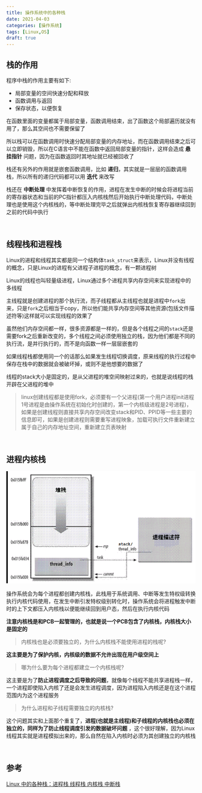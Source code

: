 ```yaml
---
title: 操作系统中的各种栈
date: 2021-04-03
categories: [操作系统]
tags: [Linux,OS]
draft: true
---
```


## 栈的作用

程序中栈的作用主要有如下:

- 局部变量的空间快速分配和释放
- 函数调用与返回
- 保存状态，以便恢复

在函数里面的变量都属于局部变量，函数调用结束，出了函数这个局部遍历就没有用了，那么其空间也不需要保留了

所以栈可以在函数调用时快速分配局部变量的内存地址，而在函数调用结束之后可以立即销毁，所以在C语言中不能在函数中返回局部变量的指针，这样会造成 **悬挂指针** 问题，因为在函数返回时其地址就已经被回收了

栈还有另外的作用就是嵌套函数调用，比如 **递归**，其实就是一层层的函数调用栈，所以所有的递归代码都可以用 **迭代** 来改写

栈还在 **中断处理** 中发挥着中断恢复的作用，进程在发生中断的时候会将进程当前的寄存器状态和当前的PC指针都压入内核栈然后开始执行中断处理代码，中断处理也是使用这个内核栈的，等中断处理完毕之后就弹出内核栈恢复寄存器继续回到之前的代码中执行

​    

## 线程栈和进程栈

Linux的进程和线程其实都是同一个结构体`task_struct`来表示，Linux并没有线程的概念，只是Linux的进程有父进程子进程的概念，有一颗进程树

Linux的线程也叫轻量级进程，Linux通过多个进程共享内存空间来实现进程中的多线程

主线程就是创建进程的那个执行流，而子线程都从主线程也就是进程中`fork`出来，只是`fork`之后相当于copy，所以他们能共享内存空间等其他资源(包括文件描述符等)这样就可以实现线程的效果了

虽然他们内存空间都一样，很多资源都是一样的，但是各个线程之间的`stack`还是需要fork之后重新改变的，多个线程之间必须使用独立的栈，因为他们都是不同的执行流，是并行执行的，而不是向函数一样一层层嵌套的

如果线程栈都使用同一个的话那么如果发生线程切换调度，原来线程的执行过程中保存在栈中的数据就会被破坏掉，或则不是他想要的数据了

线程的stack大小是固定的，是从父进程的堆空间映射过来的，也就是说线程的栈开辟在父进程的堆中

> linux创建线程都是使用fork，必须要有一个父进程(第一个用户进程init进程1号进程是由操作系统在初始化时创建的，第一个内核级进程是2号进程)，如果是创建线程则直接共享内存空间改变stack和PID、PPID等一些主要的信息即可，如果是创建进程则需要重写进程映象，加载可执行文件重新建立属于自己的内存地址空间，重新建立页表映射

​    

## 进程内核栈

![](https://raw.githubusercontent.com/biningo/cdn/master/2021-04/kernel_stack.png)

操作系统会为每个进程都创建内核栈，此栈用于系统调用、中断等发生特权级转换执行内核代码使用，在发生中断引发特权级别转化时，操作系统会将进程触发中断时的上下文都压入内核栈以便能继续回到用户态，然后在执行内核代码

**注意内核栈是和PCB一起管理的，也就是说一个PCB包含了内核栈，内核栈大小是固定的**

> 内核栈也是必须要独立的，为什么内核栈不能使用进程的栈呢?

**这主要是为了保护内核，内核级的数据不允许出现在用户级空间上**

> 哪为什么要为每个进程都建立一个内核栈呢?

这主要是为了**防止进程调度之后导致的问题**，就像每个线程不能共享进程栈一样，一个进程即使陷入内核了还是会发生进程调度，因为进程陷入内核还是在这个进程范围内为这个进程服务

> 为什么进程和子线程需要独立的内核栈?

这个问题其实和上面那个重复了，**进程(也就是主线程)和子线程的内核栈也必须在独立的，同样为了防止线程调度引发的数据破坏问题** ，这个很好理解，因为Linux线程其实就是进程模拟出来的，那么自然在陷入内核时必须为其创建独立的内核栈

​    

## 参考

[Linux 中的各种栈：进程栈 线程栈 内核栈 中断栈](https://blog.csdn.net/yangkuanqaz85988/article/details/52403726)